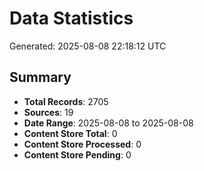 # Data Statistics

Generated: 2025-08-08 22:18:12 UTC

## Summary

- **Total Records**: 2705
- **Sources**: 19
- **Date Range**: 2025-08-08 to 2025-08-08
- **Content Store Total**: 0
- **Content Store Processed**: 0
- **Content Store Pending**: 0

